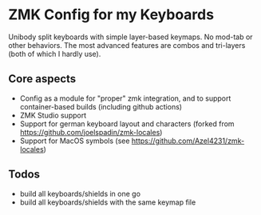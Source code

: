 # ZMK Config for my Keyboards

Unibody split keyboards with simple layer-based keymaps. No mod-tab or other behaviors. The most advanced features are combos and tri-layers (both of which I hardly use). 

## Core aspects

* Config as a module for "proper" zmk integration, and to support container-based builds (including github actions)
* ZMK Studio support
* Support for german keyboard layout and characters (forked from https://github.com/joelspadin/zmk-locales)
* Support for MacOS symbols (see https://github.com/Azel4231/zmk-locales)

## Todos

* build all keyboards/shields in one go
* build all keyboards/shields with the same keymap file
